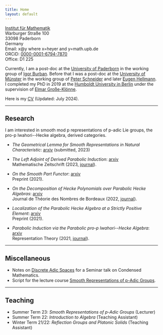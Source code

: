 ```yaml
---
title: Home
layout: default
---
```

[Institut für Mathematik](https://math.uni-paderborn.de/ueber-das-institut)<br>
Warburger Straße 100<br>
33098 Paderborn<br>
Germany<br>
Email: x@y where x=heyer and y=math.upb.de<br>
ORCiD: [0000-0001-6794-7870](https://orcid.org/0000-0001-6794-7870)<br>
Office: D1 225

Currently, I am a post-doc at the [University of Paderborn](https://www.uni-paderborn.de/) in the working group of [Igor Burban](https://math.uni-paderborn.de/ag/arbeitsgruppe-algebra). 
Before that I was a post-doc at the [University of Münster](https://www.uni-muenster.de/de/) in the working group of [Peter
Schneider](https://www.uni-muenster.de/Arithm/schneider/index.html) and later [Eugen Hellmann](https://www.uni-muenster.de/Arithm/hellmann/index.html). I completed my PhD in 2019 at the [Humboldt University in Berlin](https://www.mathematik.hu-berlin.de/en/front-page-en) under the supervision of [Elmar
Große-Klönne](https://www.mathematik.hu-berlin.de/de/forschung/forschungsgebiete/arithmetische-geometrie-und-zahlentheorie/grosse-kloenne).

Here is my [CV](/files/cv_heyer.pdf) (Updated: July 2024).

<hr>

## Research

I am interested in smooth mod p representations of p-adic Lie groups, the pro-p Iwahori--Hecke algebra, derived categories.

* _The Geometrical Lemma for Smooth Representations in Natural Characteristic_:
	[arxiv](https://arxiv.org/abs/2303.14721) (submitted, 2023)<br>

* _The Left Adjoint of Derived Parabolic Induction_: [arxiv](https://arxiv.org/abs/2204.11581)<br>
	Mathematische Zeitschrift (2023, [journal](https://link.springer.com/article/10.1007/s00209-023-03385-5)).

* _On the Smooth Part Functor_: [arxiv](https://arxiv.org/abs/2108.05262)<br>
	Preprint (2021).

* _On the Decomposition of Hecke Polynomials over Parabolic Hecke Algebras_: [arxiv](https://arxiv.org/abs/2108.04535)<br>
	Journal de Théorie des Nombres de Bordeaux (2022, [journal](https://jtnb.centre-mersenne.org/articles/10.5802/jtnb.1235/)).

* _Localization of the Parabolic Hecke Algebra at a Strictly Positive Element_: [arxiv](https://arxiv.org/abs/2103.16949)<br>
	Preprint (2021).

* _Parabolic Induction via the Parabolic pro-p Iwahori--Hecke Algebra_: [arxiv](https://arxiv.org/abs/2010.08435)<br>
	Representation Theory (2021, [journal](https://www.ams.org/journals/ert/2021-25-28/S1088-4165-2021-00585-6/)).

<hr>

## Miscellaneous

* Notes on [Discrete Adic Spaces](/files/discrete_adic_spaces.pdf) for a
	Seminar talk on Condensed Mathematics.
* Script for the lecture course [Smooth Representations of p-Adic Groups](/files/smooth.pdf).

<hr>

## Teaching
* Summer Term 23: _Smooth Representations of p-Adic Groups_ (Lecturer)
* Summer Term 22: _Introduction to Algebra_ (Teaching Assistant)
* Winter Term 21/22: _Reflection Groups and Platonic Solids_ (Teaching
	Assistant)
